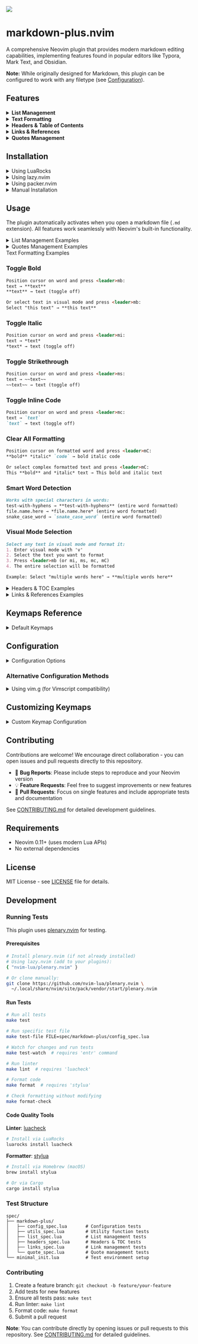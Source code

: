 <a href="https://dotfyle.com/plugins/yousefhadder/markdown-plus.nvim">
 <img src="https://dotfyle.com/plugins/yousefhadder/markdown-plus.nvim/shield?style=flat" />
</a>

# markdown-plus.nvim

A comprehensive Neovim plugin that provides modern markdown editing capabilities, implementing features found in popular editors like Typora, Mark Text, and Obsidian.

**Note:** While originally designed for Markdown, this plugin can be configured to work with any filetype (see [Configuration](#configuration)).

## Features

<details>
<summary><b>List Management</b></summary>

  <img src="https://vhs.charm.sh/vhs-4rvquCvWyeMiRnG4hrhLRN.gif" alt="Made with VHS">
  <a href="https://vhs.charm.sh">
    <img src="https://stuff.charm.sh/vhs/badge.svg">
  </a>

- **Auto-create next list item**: Press Enter to automatically continue lists
- **Normal mode list creation**: Use `o`/`O` in normal mode to create new list items
- **Smart list indentation**: Use Tab/Shift+Tab to indent/outdent list items
- **Auto-renumber ordered lists**: Automatically renumber when items are added/deleted
- **Smart backspace**: Remove list markers when backspacing on empty items
- **List breaking**: Press Enter twice on empty list items to break out of lists
- **Checkbox support**: Works with all list types (e.g., `- [ ]`, `1. [ ]`, `a. [x]`)
- **Multiple list types**: Supports unordered (`-`, `*`, `+`), ordered (`1.`, `2.`), letter-based (`a.`, `A.`), and parenthesized variants (`1)`, `a)`, `A)`)
- **Nested lists**: Full support for nested lists with proper renumbering

</details>

<details>
<summary><b>Text Formatting</b></summary>

  <img src="https://vhs.charm.sh/vhs-7mDU5gzKSL21LMD4RztWtj.gif" alt="Made with VHS">
  <a href="https://vhs.charm.sh">
    <img src="https://stuff.charm.sh/vhs/badge.svg">
  </a>

- **Toggle bold**: `<leader>mb` to toggle `**bold**` formatting on selection or word
- **Toggle italic**: `<leader>mi` to toggle `*italic*` formatting on selection or word
- **Toggle strikethrough**: `<leader>ms` to toggle `~~strikethrough~~` formatting on selection or word
- **Toggle inline code**: `<leader>mc` to toggle `` `code` `` formatting on selection or word
- **Clear all formatting**: `<leader>mC` to remove all markdown formatting from selection or word
- **Smart word detection**: Works with words containing hyphens (`test-word`), dots (`file.name`), and underscores (`snake_case`)
- **Visual and normal mode**: All formatting commands work in both visual selection and normal mode (on current word)

</details>

<details>
<summary><b>Headers & Table of Contents</b></summary>

  <img src="https://vhs.charm.sh/vhs-2kFXE5F1L689BRBaCU6PHV.gif" alt="Made with VHS">
  <a href="https://vhs.charm.sh">
    <img src="https://stuff.charm.sh/vhs/badge.svg">
  </a>

- **Header navigation**: Jump between headers with `]]` (next) and `[[` (previous)
- **Promote/demote headers**: Increase/decrease header importance with `<leader>h+` and `<leader>h-`
- **Set header level**: Quickly set header level 1-6 with `<leader>h1` through `<leader>h6`
- **Generate TOC**: Auto-generate table of contents with `<leader>ht` (uses HTML markers to prevent duplicates)
- **Update TOC**: Refresh existing TOC with `<leader>hu` after modifying headers
- **Follow TOC links**: Press `gd` on a TOC link to jump to that header
- **Smart TOC placement**: TOC appears right before first section (after introduction text)
- **Code block aware**: Headers inside code blocks are correctly ignored
- **GitHub-compatible slugs**: Anchor links work correctly on GitHub (handles `Q&A`, `C++`, etc.)

</details>

<details>
<summary><b>Links & References</b></summary>

  <img src="https://vhs.charm.sh/vhs-7uCmx1XuPrxxP0jKpq8LFU.gif" alt="Made with VHS">
  <a href="https://vhs.charm.sh">
    <img src="https://stuff.charm.sh/vhs/badge.svg">
  </a>

- **Insert link**: `<leader>ml` to insert a new markdown link with text and URL
- **Convert selection to link**: Select text and `<leader>ml` to convert it to a link
- **Edit link**: `<leader>me` on a link to edit its text and URL
- **Open links**: Use `gx` (native Neovim) to open links in your browser
- **Auto-convert URL**: `<leader>ma` on a URL to convert it to a markdown link
- **Reference-style links**: Convert between inline `[text](url)` and reference `[text][ref]` styles
- **Convert to reference**: `<leader>mR` to convert inline link to reference-style
- **Convert to inline**: `<leader>mI` to convert reference link to inline
- **Smart URL detection**: Works with bare URLs and properly formatted links

</details>

<details>
<summary><b>Quotes Management</b></summary>

- **Toggle blockquote**: Use `<leader>mq` to toggle `>` blockquote formatting on the current line or visual selection.
- **Visual and normal mode**: Works in both visual selection and normal mode.

</details>

## Installation

<details>
<summary>Using LuaRocks</summary>

```bash
# Install via LuaRocks
luarocks install markdown-plus.nvim

# Or install development version
luarocks install --server=https://luarocks.org/dev markdown-plus.nvim
```

Then add to your Neovim configuration:

```lua
-- No plugin manager needed, already installed via LuaRocks
require("markdown-plus").setup({
  -- Your configuration here
})
```

</details>

<details>
<summary>Using lazy.nvim</summary>

```lua
{
  "yousefhadder/markdown-plus.nvim",
  ft = "markdown",  -- Load on markdown files by default
  config = function()
    require("markdown-plus").setup({
      -- Configuration options (all optional)
      enabled = true,
      features = {
        list_management = true,  -- Enable list management features
        text_formatting = true,  -- Enable text formatting features
        headers_toc = true,      -- Enable headers and TOC features
        links = true,            -- Enable link management features
      },
      keymaps = {
        enabled = true,  -- Enable default keymaps
      },
      filetypes = { "markdown" },  -- Filetypes to enable the plugin for
    })
  end,
}
```

**Using with multiple filetypes:**

```lua
{
  "yousefhadder/markdown-plus.nvim",
  ft = { "markdown", "text", "txt" },  -- Load on multiple filetypes
  config = function()
    require("markdown-plus").setup({
      filetypes = { "markdown", "text", "txt" },  -- Enable for these filetypes
    })
  end,
}
```

</details>

<details>
<summary>Using packer.nvim</summary>

```lua
use {
  "yousefhadder/markdown-plus.nvim",
  ft = "markdown",
  config = function()
    require("markdown-plus").setup()
  end,
}
```

</details>

<details>
<summary>Manual Installation</summary>

1. Clone this repository to your Neovim configuration directory:

```bash
cd ~/.config/nvim
git clone https://github.com/yousefhadder/markdown-plus.nvim
```

1. Add to your `init.lua`:

```lua
require("markdown-plus").setup()
```

</details>

## Usage

The plugin automatically activates when you open a markdown file (`.md` extension). All features work seamlessly with Neovim's built-in functionality.

<details>
<summary>List Management Examples</summary>

### Auto-continue Lists

```markdown
- Type your first item and press Enter
- The next item is automatically created ⬅️ (cursor here)
```

### Checkbox Lists

```markdown
- [ ] Press Enter after this unchecked item
- [ ] Next checkbox item is created ⬅️ (cursor here)

1. [x]
2. [ ]
```

### Smart Indentation

```markdown
- Top level item
  - Press Tab to indent ⬅️ (cursor here)
    - Press Tab again for deeper nesting
  - Press Shift+Tab to outdent ⬅️ (cursor here)
```

### List Breaking

```markdown
- Type your item
-
  ⬆️ Press Enter on empty item, then Enter again to break out:

Regular paragraph text continues here.
```

### Smart Backspace

```markdown
- Type some text, then delete it all
- ⬅️ Press Backspace here to remove the bullet entirely
```

### Normal Mode List Creation

```markdown
- Position cursor on this list item
- Press 'o' to create next item ⬅️ (new item appears below)
- Press 'O' to create previous item ⬅️ (new item appears above)

1. Works with ordered lists too
2. Press 'o' to create item 3 below ⬅️
3. Press 'O' to create item between 2 and 3 ⬅️

a. Letter-based lists supported
b. Press 'o' for next letter ⬅️
c. Press 'O' for previous letter ⬅️

1) Parenthesized lists work too
2) Auto-increments correctly ⬅️
```

</details>

<details>
<summary>Quotes Management Examples</summary>

### Toggle Blockquote

```markdown
Position cursor on a line and press `<leader>mq`:
This is a normal line → `> This is a normal line`
`> This is a quoted line` → This is a normal line (toggle off)
```

### Visual Mode Selection

```markdown
Select multiple lines in visual mode and press `<leader>mq`:
1. Enter visual mode with `V` (line-wise visual mode)
2. Select the lines you want to quote
3. Press `<leader>mq`

Example:
Normal line 1
Normal line 2

→

> Normal line 1
> Normal line 2
```

</details>

<summary>Text Formatting Examples</summary>

### Toggle Bold

```markdown
Position cursor on word and press <leader>mb:
text → **text**
**text** → text (toggle off)

Or select text in visual mode and press <leader>mb:
Select "this text" → **this text**
```

### Toggle Italic

```markdown
Position cursor on word and press <leader>mi:
text → *text*
*text* → text (toggle off)
```

### Toggle Strikethrough

```markdown
Position cursor on word and press <leader>ms:
text → ~~text~~
~~text~~ → text (toggle off)
```

### Toggle Inline Code

```markdown
Position cursor on word and press <leader>mc:
text → `text`
`text` → text (toggle off)
```

### Clear All Formatting

```markdown
Position cursor on formatted word and press <leader>mC:
**bold** *italic* `code` → bold italic code

Or select complex formatted text and press <leader>mC:
This **bold** and *italic* text → This bold and italic text
```

### Smart Word Detection

```markdown
Works with special characters in words:
test-with-hyphens → **test-with-hyphens** (entire word formatted)
file.name.here → *file.name.here* (entire word formatted)
snake_case_word → `snake_case_word` (entire word formatted)
```

### Visual Mode Selection

```markdown
Select any text in visual mode and format it:
1. Enter visual mode with 'v'
2. Select the text you want to format
3. Press <leader>mb (or mi, ms, mc, mC)
4. The entire selection will be formatted

Example: Select "multiple words here" → **multiple words here**
```

</details>

<details>
<summary>Headers & TOC Examples</summary>

### Header Navigation

```markdown
Use ]] and [[ to jump between headers quickly:
# Main Title       ← Press ]] to jump here
Content
## Section 1       ← Press ]] to jump here
Content
### Subsection    ← Press ]] to jump here
Content
Press [[ to jump backwards
```

### Promote/Demote Headers

```markdown
Position cursor on any header and adjust its level:
### Subsection    ← Press <leader>h+ → ## Subsection (promoted)
## Section        ← Press <leader>h- → ### Section (demoted)
```

### Convert to Header

```markdown
Position cursor on any line:
Regular text      ← Press <leader>h2 → ## Regular text
Already header    ← Press <leader>h4 → #### Already header
```

### Generate Table of Contents

```markdown
# My Document

Press <leader>ht to generate TOC:

<!-- TOC -->

## Table of Contents

- [Section 1](#section-1)
  - [Subsection 1.1](#subsection-1-1)
- [Section 2](#section-2)

<!-- /TOC -->

## Section 1
...
```

**Note:** The TOC is wrapped in HTML comment markers `<!-- TOC -->` and `<!-- /TOC -->`. This prevents duplicate TOCs from being created if you press `<leader>ht` again. To update an existing TOC, use `<leader>hu` instead.

### Update TOC

```markdown
After adding/removing/renaming headers:
1. Press <leader>hu to update the TOC
2. All links are regenerated automatically
3. The content between <!-- TOC --> and <!-- /TOC --> is replaced
```

### Follow TOC Links

```markdown
## Table of Contents

- [Getting Started](#getting-started)  ← Position cursor here
- [API & SDK](#api--sdk)
- [Q&A](#qa)

Press gd to jump directly to that header!

## Getting Started    ← You jump here instantly!
```

### TOC with Symbols (GitHub-Compatible)

```markdown
# API Documentation

## Q&A              → TOC link: [Q&A](#qa)
## API & SDK        → TOC link: [API & SDK](#api--sdk)
## C++ Examples     → TOC link: [C++ Examples](#c-examples)
## What's New?      → TOC link: [What's New?](#whats-new)

All links work correctly on GitHub! ✓
```

### Code Blocks Ignored

```markdown
# Document

## Real Section

\`\`\`bash
# This is NOT in the TOC
## Neither is this
\`\`\`

Press <leader>ht → Only "Real Section" appears in TOC ✓
```

</details>

<details>
<summary>Links & References Examples</summary>

### Insert New Link

```markdown
In normal mode, press <leader>ml:
1. You'll be prompted: "Link text: "
2. Enter the text (e.g., "GitHub")
3. You'll be prompted: "URL: "
4. Enter the URL (e.g., "https://github.com")
5. Result: [GitHub](https://github.com)
```

### Convert Selection to Link

```markdown
Select text in visual mode:
Visit my website  ← Select "my website" with visual mode

Press <leader>ml:
1. You'll be prompted: "URL: "
2. Enter URL (e.g., "https://example.com")
3. Result: Visit [my website](https://example.com)
```

### Edit Existing Link

```markdown
Position cursor anywhere on a link and press <leader>me:

[Old Text](https://old-url.com)  ← cursor here

Press <leader>me:
1. Link text: Old Text (edit or press Enter)
2. URL: https://old-url.com (edit or press Enter)

Result: [New Text](https://new-url.com)
```

### Open Link in Browser

```markdown
Use native Neovim functionality:
[Google](https://google.com)  ← Position cursor here
Press gx to open in browser

https://example.com  ← Works on bare URLs too
Press gx to open
```

### Convert URL to Link

```markdown
Position cursor on a URL and press <leader>ma:

Check out https://github.com/yousefhadder/markdown-plus.nvim

Press <leader>ma:
1. Link text (empty for URL): GitHub Plugin
2. Result: Check out [GitHub Plugin](https://github.com/yousefhadder/markdown-plus.nvim)

Or leave text empty to use URL as text:
Result: [https://github.com/yousefhadder/markdown-plus.nvim](https://github.com/yousefhadder/markdown-plus.nvim)
```

### Reference-Style Links

```markdown
Convert inline link to reference-style with <leader>mR:

[Documentation](https://docs.example.com)  ← cursor here

Press <leader>mR:
Result:
[Documentation][documentation]

... (at end of document)
[documentation]: https://docs.example.com

---

Convert reference link to inline with <leader>mI:

[My Link][myref]  ← cursor here

... (elsewhere in document)
[myref]: https://myref.com

Press <leader>mI:
Result: [My Link](https://myref.com)
```

### Reuse Existing References

```markdown
When converting links with the same text and URL to reference-style,
the reference is reused:

Check out [GitHub](https://github.com) for code.
Visit [GitHub](https://github.com) to see projects.

Press <leader>mR on both:
Result:
Check out [GitHub][github] for code.
Visit [GitHub][github] to see projects.

[github]: https://github.com  ← Only one definition

---

Links with different text create separate references even with same URL:

[dotfiles](https://github.com/yousefhadder/dotfiles)
[My Dotfiles](https://github.com/yousefhadder/dotfiles)

Press <leader>mR on both:
Result:
[dotfiles][dotfiles]
[My Dotfiles][my-dotfiles]

[dotfiles]: https://github.com/yousefhadder/dotfiles
[my-dotfiles]: https://github.com/yousefhadder/dotfiles
```

</details>

## Keymaps Reference

<details>
<summary>Default Keymaps</summary>

### List Management (Insert Mode)

| Keymap | Mode | Description |
|--------|------|-------------|
| `<CR>` | Insert | Auto-continue lists or break out of lists |
| `<Tab>` | Insert | Indent list item |
| `<S-Tab>` | Insert | Outdent list item |
| `<BS>` | Insert | Smart backspace (removes empty list markers) |

### List Management (Normal Mode)

| Keymap | Mode | Description |
|--------|------|-------------|
| `o` | Normal | Create next list item |
| `O` | Normal | Create previous list item |
| `<leader>mr` | Normal | Manual renumber ordered lists |
| `<leader>md` | Normal | Debug list groups (development) |

### Text Formatting (Normal & Visual Mode)

| Keymap | Mode | Description |
|--------|------|-------------|
| `<leader>mb` | Normal/Visual | Toggle **bold** formatting |
| `<leader>mi` | Normal/Visual | Toggle *italic* formatting |
| `<leader>ms` | Normal/Visual | Toggle ~~strikethrough~~ formatting |
| `<leader>mc` | Normal/Visual | Toggle `` `code` `` formatting |
| `<leader>mC` | Normal/Visual | Clear all formatting |

### Headers & TOC (Normal Mode)

| Keymap | Mode | Description |
|--------|------|-------------|
| `]]` | Normal | Jump to next header |
| `[[` | Normal | Jump to previous header |
| `<leader>h+` | Normal | Promote header (increase importance) |
| `<leader>h-` | Normal | Demote header (decrease importance) |
| `<leader>h1` | Normal | Set/convert to H1 |
| `<leader>h2` | Normal | Set/convert to H2 |
| `<leader>h3` | Normal | Set/convert to H3 |
| `<leader>h4` | Normal | Set/convert to H4 |
| `<leader>h5` | Normal | Set/convert to H5 |
| `<leader>h6` | Normal | Set/convert to H6 |
| `<leader>ht` | Normal | Generate table of contents |
| `<leader>hu` | Normal | Update existing table of contents |
| `gd` | Normal | Follow TOC link (jump to header) |

### Links & References (Normal & Visual Mode)

| Keymap | Mode | Description |
|--------|------|-------------|
| `<leader>ml` | Normal | Insert new markdown link |
| `<leader>ml` | Visual | Convert selection to link |
| `<leader>me` | Normal | Edit link under cursor |
| `<leader>ma` | Normal | Convert URL to markdown link |
| `<leader>mR` | Normal | Convert to reference-style link |
| `<leader>mI` | Normal | Convert to inline link |
| `gx` | Normal | Open link in browser (native Neovim) |

### Quotes Management (Normal & Visual Mode)

 | Keymap       | Mode       | Description                          |
 |--------------|------------|--------------------------------------|
 | `<leader>mq` | Normal     | Toggle blockquote on current line    |
 | `<leader>mq` | Visual     | Toggle blockquote on selected lines  |

**Note**: In normal mode, these commands operate on the word under cursor. In visual mode, they operate on the selected text.

</details>

## Configuration

<details>
<summary>Configuration Options</summary>

```lua
require("markdown-plus").setup({
  -- Global enable/disable
  enabled = true,

  -- Feature toggles
  features = {
    list_management = true,    -- List management features
    text_formatting = true,    -- Text formatting features
    headers_toc = true,        -- Headers and TOC features
    links = true,              -- Link management and references
  },

  -- Keymap configuration
  keymaps = {
    enabled = true,  -- Set to false to disable all default keymaps
  },

  -- Filetypes configuration
  -- Specifies which filetypes will enable the plugin features
  -- Default: { "markdown" }
  filetypes = { "markdown" },
})
```

### Using with Multiple Filetypes

The plugin can be enabled for any filetype, not just markdown. This is useful for:

- Plain text files (`.txt`, `.text`)
- Note-taking formats (`.note`, `.org`)
- Documentation files
- Any text-based format where you want markdown-style formatting

**Example: Enable for markdown and plain text files**

```lua
require("markdown-plus").setup({
  filetypes = { "markdown", "text", "txt" },
})
```

**Example: Enable for custom note-taking setup**

```lua
require("markdown-plus").setup({
  filetypes = { "markdown", "note", "org", "wiki" },
})
```

**Important:** Make sure your plugin manager also loads the plugin for these filetypes:

```lua
-- For lazy.nvim
{
  "yousefhadder/markdown-plus.nvim",
  ft = { "markdown", "text", "txt" },  -- Match your filetypes config
  config = function()
    require("markdown-plus").setup({
      filetypes = { "markdown", "text", "txt" },
    })
  end,
}
```

</details>

### Alternative Configuration Methods

<details>
<summary>Using vim.g (for Vimscript compatibility)</summary>

If you prefer not to call `setup()` or need Vimscript compatibility, you can configure the plugin using `vim.g.markdown_plus`:

#### Using a Table (Lua)

```lua
-- Set before the plugin loads (e.g., in init.lua)
vim.g.markdown_plus = {
  enabled = true,
  features = {
    list_management = true,
    text_formatting = true,
  },
  keymaps = {
    enabled = false,  -- Disable default keymaps
  },
  filetypes = { "markdown", "text" },
}

-- No need to call setup() if you only use vim.g
-- The plugin will automatically use vim.g configuration
```

#### Using a Table (Vimscript)

```vim
" Set before the plugin loads (e.g., in init.vim)
let g:markdown_plus = #{
  \ enabled: v:true,
  \ features: #{
  \   list_management: v:true,
  \   text_formatting: v:false
  \ },
  \ keymaps: #{
  \   enabled: v:true
  \ },
  \ filetypes: ['markdown', 'text']
  \ }
```

#### Using a Function (Dynamic Configuration)

For dynamic configuration based on runtime conditions:

```lua
vim.g.markdown_plus = function()
  return {
    enabled = vim.fn.has("nvim-0.10") == 1,  -- Only enable on Neovim 0.10+
    features = {
      list_management = true,
      text_formatting = not vim.g.vscode,  -- Disable in VSCode
    },
  }
end
```

#### Configuration Priority

When both `vim.g.markdown_plus` and `setup()` are used, they are merged with the following priority:

1. **Lowest**: Default configuration
2. **Middle**: `vim.g.markdown_plus` configuration
3. **Highest**: `setup(opts)` parameter

Example:

```lua
-- This vim.g config sets list_management = false
vim.g.markdown_plus = {
  features = {
    list_management = false,
  },
}

-- But setup() overrides it to true
require("markdown-plus").setup({
  features = {
    list_management = true,  -- Takes precedence over vim.g
  },
})

-- Result: list_management will be true
```

This allows you to:

- Set global defaults with `vim.g`
- Override specific settings with `setup()` for certain filetypes or conditions
- Mix both methods for maximum flexibility

</details>

## Customizing Keymaps

<details>
<summary>Custom Keymap Configuration</summary>

markdown-plus.nvim provides `<Plug>` mappings for all features, allowing you to customize keybindings to your preference.

### Disabling Default Keymaps

To disable all default keymaps and define your own:

```lua
require("markdown-plus").setup({
  keymaps = {
    enabled = false,  -- Disable all default keymaps
  },
})
```

### Using <Plug> Mappings

You can create custom keymaps using the provided `<Plug>` mappings. Add these to your Neovim configuration (after the plugin loads):

#### Text Formatting

```lua
-- Normal mode
vim.keymap.set("n", "<C-b>", "<Plug>(MarkdownPlusBold)")
vim.keymap.set("n", "<C-i>", "<Plug>(MarkdownPlusItalic)")
vim.keymap.set("n", "<C-s>", "<Plug>(MarkdownPlusStrikethrough)")
vim.keymap.set("n", "<C-k>", "<Plug>(MarkdownPlusCode)")
vim.keymap.set("n", "<C-x>", "<Plug>(MarkdownPlusClearFormatting)")

-- Visual mode
vim.keymap.set("x", "<C-b>", "<Plug>(MarkdownPlusBold)")
vim.keymap.set("x", "<C-i>", "<Plug>(MarkdownPlusItalic)")
vim.keymap.set("x", "<C-s>", "<Plug>(MarkdownPlusStrikethrough)")
vim.keymap.set("x", "<C-k>", "<Plug>(MarkdownPlusCode)")
vim.keymap.set("x", "<C-x>", "<Plug>(MarkdownPlusClearFormatting)")
```

#### Headers & TOC

```lua
vim.keymap.set("n", "gn", "<Plug>(MarkdownPlusNextHeader)")
vim.keymap.set("n", "gp", "<Plug>(MarkdownPlusPrevHeader)")
vim.keymap.set("n", "<leader>h=", "<Plug>(MarkdownPlusPromoteHeader)")
vim.keymap.set("n", "<leader>h-", "<Plug>(MarkdownPlusDemoteHeader)")
vim.keymap.set("n", "<leader>ht", "<Plug>(MarkdownPlusGenerateTOC)")
vim.keymap.set("n", "<leader>hu", "<Plug>(MarkdownPlusUpdateTOC)")
vim.keymap.set("n", "<CR>", "<Plug>(MarkdownPlusFollowLink)")  -- Follow TOC link

-- Header levels (H1-H6)
for i = 1, 6 do
  vim.keymap.set("n", "<leader>" .. i, "<Plug>(MarkdownPlusHeader" .. i .. ")")
end
```

#### Links

```lua
vim.keymap.set("n", "<leader>li", "<Plug>(MarkdownPlusInsertLink)")
vim.keymap.set("v", "<leader>li", "<Plug>(MarkdownPlusSelectionToLink)")
vim.keymap.set("n", "<leader>le", "<Plug>(MarkdownPlusEditLink)")
vim.keymap.set("n", "<leader>lr", "<Plug>(MarkdownPlusConvertToReference)")
vim.keymap.set("n", "<leader>ln", "<Plug>(MarkdownPlusConvertToInline)")
vim.keymap.set("n", "<leader>la", "<Plug>(MarkdownPlusAutoLinkURL)")
```

#### List Management

```lua
-- Insert mode
vim.keymap.set("i", "<C-CR>", "<Plug>(MarkdownPlusListEnter)")
vim.keymap.set("i", "<C-]>", "<Plug>(MarkdownPlusListIndent)")
vim.keymap.set("i", "<C-[>", "<Plug>(MarkdownPlusListOutdent)")
vim.keymap.set("i", "<C-h>", "<Plug>(MarkdownPlusListBackspace)")

-- Normal mode
vim.keymap.set("n", "<leader>lr", "<Plug>(MarkdownPlusRenumberLists)")
vim.keymap.set("n", "<leader>ld", "<Plug>(MarkdownPlusDebugLists)")
vim.keymap.set("n", "o", "<Plug>(MarkdownPlusNewListItemBelow)")
vim.keymap.set("n", "O", "<Plug>(MarkdownPlusNewListItemAbove)")
```

#### Quotes

```lua
-- Normal mode
vim.keymap.set("n", "<C-q>", "<Plug>(MarkdownPlusToggleQuote)")
-- Visual mode
vim.keymap.set("x", "<C-q>", "<Plug>(MarkdownPlusToggleQuote)")
```

### Available <Plug> Mappings

#### Text Formatting

- `<Plug>(MarkdownPlusBold)` - Toggle bold (n, x)
- `<Plug>(MarkdownPlusItalic)` - Toggle italic (n, x)
- `<Plug>(MarkdownPlusStrikethrough)` - Toggle strikethrough (n, x)
- `<Plug>(MarkdownPlusCode)` - Toggle inline code (n, x)
- `<Plug>(MarkdownPlusClearFormatting)` - Clear all formatting (n, x)

#### Headers & TOC

- `<Plug>(MarkdownPlusNextHeader)` - Jump to next header (n)
- `<Plug>(MarkdownPlusPrevHeader)` - Jump to previous header (n)
- `<Plug>(MarkdownPlusPromoteHeader)` - Promote header (n)
- `<Plug>(MarkdownPlusDemoteHeader)` - Demote header (n)
- `<Plug>(MarkdownPlusGenerateTOC)` - Generate TOC (n)
- `<Plug>(MarkdownPlusUpdateTOC)` - Update TOC (n)
- `<Plug>(MarkdownPlusFollowLink)` - Follow TOC link (n)
- `<Plug>(MarkdownPlusHeader1)` through `<Plug>(MarkdownPlusHeader6)` - Set header level (n)

#### Links

- `<Plug>(MarkdownPlusInsertLink)` - Insert new link (n)
- `<Plug>(MarkdownPlusSelectionToLink)` - Convert selection to link (v)
- `<Plug>(MarkdownPlusEditLink)` - Edit link under cursor (n)
- `<Plug>(MarkdownPlusConvertToReference)` - Convert to reference-style (n)
- `<Plug>(MarkdownPlusConvertToInline)` - Convert to inline link (n)
- `<Plug>(MarkdownPlusAutoLinkURL)` - Auto-convert URL to link (n)

#### List Management

- `<Plug>(MarkdownPlusListEnter)` - Auto-continue list (i)
- `<Plug>(MarkdownPlusListIndent)` - Indent list item (i)
- `<Plug>(MarkdownPlusListOutdent)` - Outdent list item (i)
- `<Plug>(MarkdownPlusListBackspace)` - Smart backspace (i)
- `<Plug>(MarkdownPlusRenumberLists)` - Renumber lists (n)
- `<Plug>(MarkdownPlusDebugLists)` - Debug list groups (n)
- `<Plug>(MarkdownPlusNewListItemBelow)` - New item below (n)
- `<Plug>(MarkdownPlusNewListItemAbove)` - New item above (n)

#### Quotes

- `<Plug>(MarkdownPlusToggleQuote)` - Toggle blockquote (n, x)

### Mixing Default and Custom Keymaps

You can keep the default keymaps enabled and override specific ones:

```lua
require("markdown-plus").setup({
  keymaps = {
    enabled = true,  -- Keep defaults
  },
})

-- Override only specific keymaps in your config
vim.keymap.set("n", "<C-b>", "<Plug>(MarkdownPlusBold)", { buffer = false })  -- Global override
```

Note: The plugin uses `hasmapto()` to check if a `<Plug>` mapping is already mapped before setting defaults, so your custom mappings will take precedence.

</details>

## Contributing

Contributions are welcome! We encourage direct collaboration - you can open issues and pull requests directly to this repository.

- 🐛 **Bug Reports**: Please include steps to reproduce and your Neovim version
- 💡 **Feature Requests**: Feel free to suggest improvements or new features
- 🔧 **Pull Requests**: Focus on single features and include appropriate tests and documentation

See [CONTRIBUTING.md](./CONTRIBUTING.md) for detailed development guidelines.

## Requirements

- Neovim 0.11+ (uses modern Lua APIs)
- No external dependencies

## License

MIT License - see [LICENSE](./LICENSE) file for details.

## Development

### Running Tests

This plugin uses [plenary.nvim](https://github.com/nvim-lua/plenary.nvim) for testing.

#### Prerequisites

```bash
# Install plenary.nvim (if not already installed)
# Using lazy.nvim (add to your plugins):
{ "nvim-lua/plenary.nvim" }

# Or clone manually:
git clone https://github.com/nvim-lua/plenary.nvim \
  ~/.local/share/nvim/site/pack/vendor/start/plenary.nvim
```

#### Run Tests

```bash
# Run all tests
make test

# Run specific test file
make test-file FILE=spec/markdown-plus/config_spec.lua

# Watch for changes and run tests
make test-watch  # requires 'entr' command

# Run linter
make lint  # requires 'luacheck'

# Format code
make format  # requires 'stylua'

# Check formatting without modifying
make format-check
```

#### Code Quality Tools

**Linter**: [luacheck](https://github.com/mpeterv/luacheck)

```bash
# Install via LuaRocks
luarocks install luacheck
```

**Formatter**: [stylua](https://github.com/JohnnyMorganz/StyLua)

```bash
# Install via Homebrew (macOS)
brew install stylua

# Or via Cargo
cargo install stylua
```

### Test Structure

```
spec/
├── markdown-plus/
│   ├── config_spec.lua       # Configuration tests
│   ├── utils_spec.lua        # Utility function tests
│   ├── list_spec.lua         # List management tests
│   ├── headers_spec.lua      # Headers & TOC tests
│   ├── links_spec.lua        # Link management tests
│   └── quote_spec.lua        # Quote management tests
└── minimal_init.lua          # Test environment setup
```

### Contributing

1. Create a feature branch: `git checkout -b feature/your-feature`
2. Add tests for new features
3. Ensure all tests pass: `make test`
4. Run linter: `make lint`
5. Format code: `make format`
6. Submit a pull request

**Note**: You can contribute directly by opening issues or pull requests to this repository. See [CONTRIBUTING.md](./CONTRIBUTING.md) for detailed guidelines.
